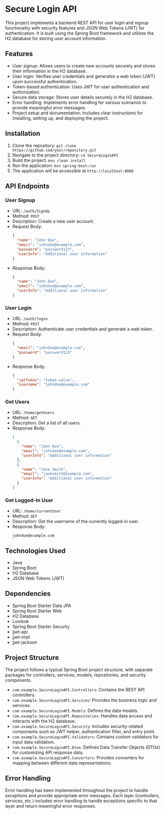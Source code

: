 
# Secure Login API

This project implements a backend REST API for user login and signup functionality with security features and JSON Web Tokens (JWT) for authentication. It is built using the Spring Boot framework and utilizes the H2 database for storing user account information.

## Features

- User signup: Allows users to create new accounts securely and stores their information in the H2 database.
- User login: Verifies user credentials and generates a web token (JWT) upon successful authentication.
- Token-based authentication: Uses JWT for user authentication and authorization.
- Secure data storage: Stores user details securely in the H2 database.
- Error handling: Implements error handling for various scenarios to provide meaningful error messages.
- Project setup and documentation: Includes clear instructions for installing, setting up, and deploying the project.

## Installation

1. Clone the repository: `git clone https://github.com/your/repository.git`
2. Navigate to the project directory: `cd SecureLoginAPI`
3. Build the project: `mvn clean install`
4. Run the application: `mvn spring-boot:run`
5. The application will be accessible at `http://localhost:8080`

## API Endpoints

### User Signup

- URL: `/auth/SignUp`
- Method: `POST`
- Description: Create a new user account.
- Request Body:
  ```json
  {
    "name": "John Doe",
    "email": "johndoe@example.com",
    "password": "password123",
    "userInfo": "Additional user information"
  }
  ```
- Response Body:
  ```json
  {
    "name": "John Doe",
    "email": "johndoe@example.com",
    "userInfo": "Additional user information"
  }
  ```

### User Login

- URL: `/auth/login`
- Method: `POST`
- Description: Authenticate user credentials and generate a web token.
- Request Body:
  ```json
  {
    "email": "johndoe@example.com",
    "password": "password123"
  }
  ```
- Response Body:
  ```json
  {
    "jwtToken": "token-value",
    "username": "johndoe@example.com"
  }
  ```

### Get Users

- URL: `/home/getUsers`
- Method: `GET`
- Description: Get a list of all users.
- Response Body:
  ```json
  [
    {
      "name": "John Doe",
      "email": "johndoe@example.com",
      "userInfo": "Additional user information"
    },
    {
      "name": "Jane Smith",
      "email": "janesmith@example.com",
      "userInfo": "Additional user information"
    }
  ]
  ```

### Get Logged-in User

- URL: `/home/currentUser`
- Method: `GET`
- Description: Get the username of the currently logged-in user.
- Response Body:
  ```
  johndoe@example.com
  ```

## Technologies Used

- Java
- Spring Boot
- H2 Database
- JSON Web Tokens (JWT)

## Dependencies

- Spring Boot Starter Data JPA
- Spring Boot Starter Web
- H2 Database
- Lombok
- Spring Boot Starter Security
- jjwt-api
- jjwt-impl
- jjwt-jackson

## Project Structure

The project follows a typical Spring Boot project structure, with separate packages for controllers, services, models, repositories, and security components.

- `com.example.SecureLoginAPI.Controllers`: Contains the REST API controllers.
- `com.example.SecureLoginAPI.Services`: Provides the business logic and services.
- `com.example.SecureLoginAPI.Models`: Defines the data models.
- `com.example.SecureLoginAPI.Repositories`: Handles data access and interacts with the H2 database.
- `com.example.SecureLoginAPI.Security`: Includes security-related components such as JWT helper, authentication filter, and entry point.
- `com.example.SecureLoginAPI.Validators`: Contains custom validators for input data validation.
- `com.example.SecureLoginAPI.Dtos`: Defines Data Transfer Objects (DTOs) for customizing API response data.
- `com.example.SecureLoginAPI.Convertors`: Provides converters for mapping between different data representations.
## Error Handling

Error handling has been implemented throughout the project to handle exceptions and provide appropriate error messages. Each layer (controllers, services, etc.) includes error handling to handle exceptions specific to that layer and return meaningful error responses.


